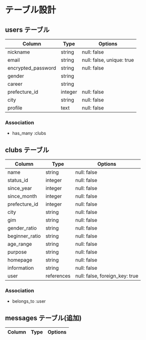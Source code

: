 # テーブル設計

## users テーブル

| Column              | Type    | Options                   |
| ------------------- | ------- | ------------------------- |
| nickname            | string  | null: false               |
| email               | string  | null: false, unique: true |
| encrypted_password  | string  | null: false               |
| gender              | string  |                           |
| career              | string  |                           |
| prefecture_id       | integer | null: false               |
| city                | string  | null: false               |
| profile             | text    | null: false               |

### Association

- has_many :clubs


## clubs テーブル

| Column             | Type       | Options                         |
| ------------------ | ---------- | ------------------------------- |
| name               | string     | null: false                     |
| status_id          | integer    | null: false                     |
| since_year         | integer    | null: false                     |
| since_month        | integer    | null: false                     |
| prefecture_id      | integer    | null: false                     |
| city               | string     | null: false                     |
| gim                | string     | null: false                     |
| gender_ratio       | string     | null: false                     |
| beginner_ratio     | string     | null: false                     |
| age_range          | string     | null: false                     |
| purpose            | string     | null: false                     |
| homepage           | string     | null: false                     |
| information        | string     | null: false                     |
| user               | references | null: false, foreign_key: true  |

### Association

- belongs_to :user

## messages テーブル(追加) 

| Column             | Type       | Options                         |
| ------------------ | ---------- | ------------------------------- |
